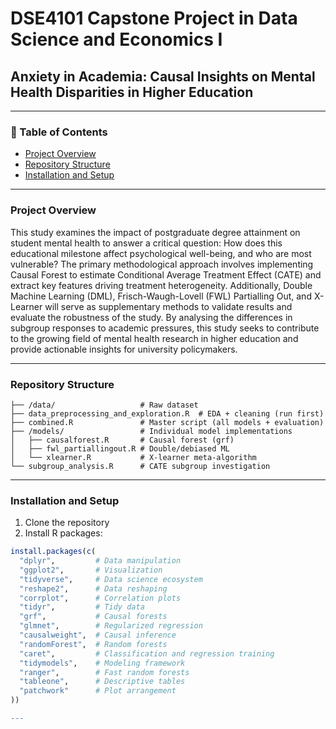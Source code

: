 # DSE4101 Capstone Project in Data Science and Economics I  
## Anxiety in Academia: Causal Insights on Mental Health Disparities in Higher Education  

---

### 📌 Table of Contents  
- [Project Overview](#project-overview)  
- [Repository Structure](#repository-structure)  
- [Installation and Setup](#installation-and-setup)  

---

### Project Overview 
This study examines the impact of postgraduate degree attainment on student mental health to answer a critical question: How does this educational milestone affect psychological well-being, and who are most vulnerable? The primary methodological approach involves implementing Causal Forest to estimate Conditional Average Treatment Effect (CATE) and extract key features driving treatment heterogeneity. Additionally, Double Machine Learning (DML), Frisch-Waugh-Lovell (FWL) Partialling Out, and X-Learner will serve as supplementary methods to validate results and evaluate the robustness of the study. By analysing the differences in subgroup responses to academic pressures, this study seeks to contribute to the growing field of mental health research in higher education and provide actionable insights for university policymakers.

---
### Repository Structure  
```plaintext
├── /data/                   # Raw dataset
├── data_preprocessing_and_exploration.R  # EDA + cleaning (run first)
├── combined.R               # Master script (all models + evaluation)
├── /models/                 # Individual model implementations
│   ├── causalforest.R       # Causal forest (grf)
│   ├── fwl_partiallingout.R # Double/debiased ML
│   └── xlearner.R           # X-learner meta-algorithm
└── subgroup_analysis.R      # CATE subgroup investigation
```
---

### Installation and Setup
1. Clone the repository
2. Install R packages:
```r
install.packages(c(
  "dplyr",         # Data manipulation
  "ggplot2",       # Visualization
  "tidyverse",     # Data science ecosystem
  "reshape2",      # Data reshaping
  "corrplot",      # Correlation plots
  "tidyr",         # Tidy data
  "grf",           # Causal forests
  "glmnet",        # Regularized regression
  "causalweight",  # Causal inference
  "randomForest",  # Random forests
  "caret",         # Classification and regression training
  "tidymodels",    # Modeling framework
  "ranger",        # Fast random forests
  "tableone",      # Descriptive tables
  "patchwork"      # Plot arrangement
))

--- 
